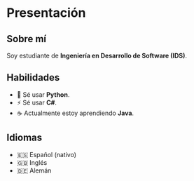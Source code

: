 # Presentación

## Sobre mí

Soy estudiante de **Ingeniería en Desarrollo de Software (IDS)**.

## Habilidades

- 🐍 Sé usar **Python**.
- ⚡ Sé usar **C#**.
- ☕ Actualmente estoy aprendiendo **Java**.

## Idiomas

- 🇪🇸 Español (nativo)
- 🇬🇧 Inglés
- 🇩🇪 Alemán
